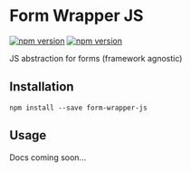 # Form Wrapper JS
[![npm version](https://badge.fury.io/js/form-wrapper-js.svg)](https://badge.fury.io/js/form-wrapper-js)
[![npm version](https://travis-ci.org/Nevoss/form-wrapper-js.svg?branch=master)](https://travis-ci.org/Nevoss/form-wrapper-js)

JS abstraction for forms (framework agnostic)

## Installation
```
npm install --save form-wrapper-js
```

## Usage
Docs coming soon...
